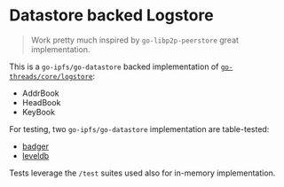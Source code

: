 # Datastore backed Logstore

> Work pretty much inspired by `go-libp2p-peerstore` great implementation.

This is a `go-ipfs/go-datastore` backed implementation of [`go-threads/core/logstore`](https://github.com/textileio/go-threads/blob/master/core/logstore/logstore.go):
* AddrBook
* HeadBook
* KeyBook

For testing, two `go-ipfs/go-datastore` implementation are table-tested:
* [badger](github.com/ipfs/go-ds-badger)
* [leveldb](github.com/ipfs/go-ds-leveldb)

Tests leverage the `/test` suites used also for in-memory implementation. 